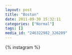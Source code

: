 ```yaml
---
layout: post
title: "Boston"
date: 2011-09-30 15:32:11
categories: ["Normal"]
tags: []
media_id: "246322982_326209"
---
```


{% instagram %}
